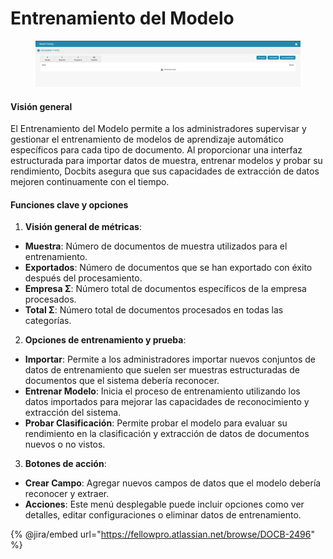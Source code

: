 # Entrenamiento del Modelo

<figure><img src="../../../../.gitbook/assets/Bildschirmfoto 2024-05-08 um 09.07.01.png" alt=""><figcaption></figcaption></figure>

#### Visión general

El Entrenamiento del Modelo permite a los administradores supervisar y gestionar el entrenamiento de modelos de aprendizaje automático específicos para cada tipo de documento. Al proporcionar una interfaz estructurada para importar datos de muestra, entrenar modelos y probar su rendimiento, Docbits asegura que sus capacidades de extracción de datos mejoren continuamente con el tiempo.

#### Funciones clave y opciones

1. **Visión general de métricas**:
* **Muestra**: Número de documentos de muestra utilizados para el entrenamiento.
* **Exportados**: Número de documentos que se han exportado con éxito después del procesamiento.
* **Empresa Σ**: Número total de documentos específicos de la empresa procesados.
* **Total Σ**: Número total de documentos procesados en todas las categorías.
2. **Opciones de entrenamiento y prueba**:
* **Importar**: Permite a los administradores importar nuevos conjuntos de datos de entrenamiento que suelen ser muestras estructuradas de documentos que el sistema debería reconocer.
* **Entrenar Modelo**: Inicia el proceso de entrenamiento utilizando los datos importados para mejorar las capacidades de reconocimiento y extracción del sistema.
* **Probar Clasificación**: Permite probar el modelo para evaluar su rendimiento en la clasificación y extracción de datos de documentos nuevos o no vistos.
3. **Botones de acción**:
* **Crear Campo**: Agregar nuevos campos de datos que el modelo debería reconocer y extraer.
* **Acciones**: Este menú desplegable puede incluir opciones como ver detalles, editar configuraciones o eliminar datos de entrenamiento.

{% @jira/embed url="https://fellowpro.atlassian.net/browse/DOCB-2496" %}
